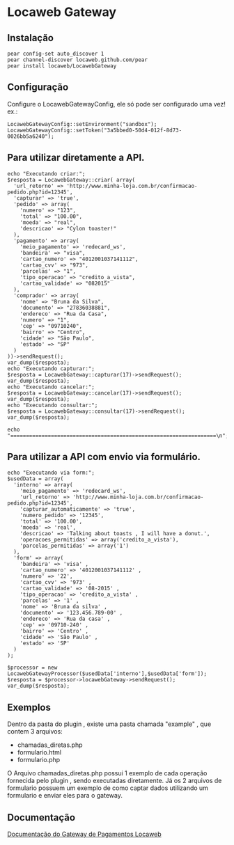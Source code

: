 # Locaweb Gateway

## Instalação
    pear config-set auto_discover 1
    pear channel-discover locaweb.github.com/pear
    pear install locaweb/LocawebGateway

## Configuração
Configure o LocawebGatewayConfig, ele só pode ser configurado uma vez!  ex.:

    LocawebGatewayConfig::setEnvironment("sandbox");
    LocawebGatewayConfig::setToken("3a5bbed0-50d4-012f-8d73-0026bb5a6240");

## Para utilizar diretamente a API.
    echo "Executando criar:";
    $resposta = LocawebGateway::criar( array(
      'url_retorno' => 'http://www.minha-loja.com.br/confirmacao-pedido.php?id=12345',
      'capturar' => 'true',
      'pedido' => array(
        'numero' => "123",
        'total' => "100.00",
        'moeda' => "real",
        'descricao' => "Cylon toaster!"
      ),
      'pagamento' => array(
        'meio_pagamento' => 'redecard_ws',
        'bandeira' => "visa",
        'cartao_numero' => "4012001037141112",
        'cartao_cvv' => "973",
        'parcelas' => "1",
        'tipo_operacao' => "credito_a_vista",
        'cartao_validade' => "082015"
      ),
      'comprador' => array(
        'nome' => "Bruna da Silva",
        'documento' => "27836038881",
        'endereco' => "Rua da Casa",
        'numero' => "1",
        'cep' => "09710240",
        'bairro' => "Centro",
        'cidade' => "São Paulo",
        'estado' => "SP"
      )
    ))->sendRequest();
    var_dump($resposta);
    echo "Executando capturar:";
    $resposta = LocawebGateway::capturar(17)->sendRequest();
    var_dump($resposta);
    echo "Executando cancelar:";
    $resposta = LocawebGateway::cancelar(17)->sendRequest();
    var_dump($resposta);
    echo "Executando consultar:";
    $resposta = LocawebGateway::consultar(17)->sendRequest();
    var_dump($resposta);
    
    echo "==================================================================\n";

## Para utilizar a API com envio via formulário.
    echo "Executando via form:";
    $usedData = array(
      'interno' => array(
        'meio_pagamento' => 'redecard_ws',
        'url_retorno' => 'http://www.minha-loja.com.br/confirmacao-pedido.php?id=12345',
        'capturar_automaticamente' => 'true',
        'numero_pedido' => '12345',
        'total' => '100.00',
        'moeda' => 'real',
        'descricao' => 'Talking about toasts , I will have a donut.',
        'operacoes_permitidas' => array('credito_a_vista'),
        'parcelas_permitidas' => array('1')
      ),
      'form' => array(
        'bandeira' => 'visa' ,
        'cartao_numero' => '4012001037141112' ,
        'numero' => '22',
        'cartao_cvv' => '973' ,
        'cartao_validade' => '08-2015' ,
        'tipo_operacao' => 'credito_a_vista' ,
        'parcelas' => '1' ,
        'nome' => 'Bruna da silva' ,
        'documento' => '123.456.789-00' ,
        'endereco' => 'Rua da casa' ,
        'cep' => '09710-240' ,
        'bairro' => 'Centro' ,
        'cidade' => 'São Paulo' ,
        'estado' => 'SP'
      )
    );
    
    $processor = new LocawebGatewayProcessor($usedData['interno'],$usedData['form']);
    $resposta = $processor->locawebGateway->sendRequest();
    var_dump($resposta);

## Exemplos
  Dentro da pasta do plugin , existe uma pasta chamada "example" , que contem 3 arquivos:
- chamadas_diretas.php
- formulario.html
- formulario.php

O Arquivo chamadas_diretas.php possui 1 exemplo de cada operação fornecida pelo plugin , sendo executadas diretamente.
Já os 2 arquivos de formulario possuem um exemplo de como captar dados utilizando um formulario e enviar eles para o gateway.

## Documentação

[Documentação do Gateway de Pagamentos Locaweb](http://docs.locawebgateway.com.br)

